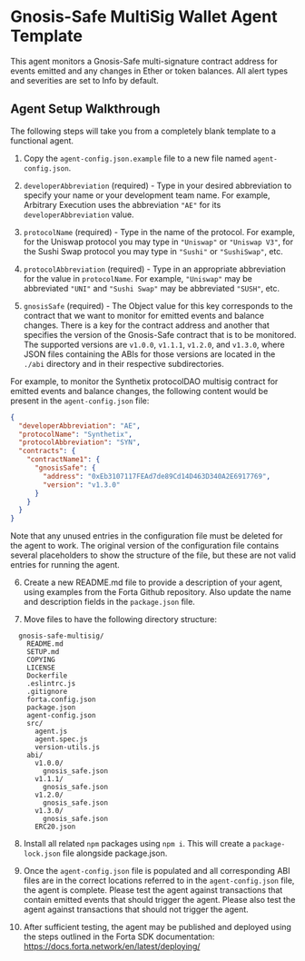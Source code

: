 # Gnosis-Safe MultiSig Wallet Agent Template

This agent monitors a Gnosis-Safe multi-signature contract address for events emitted and any
changes in Ether or token balances.  All alert types and severities are set to Info by default.

## Agent Setup Walkthrough

The following steps will take you from a completely blank template to a functional agent.

1. Copy the `agent-config.json.example` file to a new file named `agent-config.json`.

2. `developerAbbreviation` (required) - Type in your desired abbreviation to specify your name or
your development team name.  For example, Arbitrary Execution uses the abbreviation `"AE"` for its
`developerAbbreviation` value.

3. `protocolName` (required) - Type in the name of the protocol.  For example, for the Uniswap
protocol you may type in `"Uniswap"` or `"Uniswap V3"`, for the Sushi Swap protocol you may type in
`"Sushi"` or `"SushiSwap"`, etc.

4. `protocolAbbreviation` (required) - Type in an appropriate abbreviation for the value in
`protocolName`.  For example, `"Uniswap"` may be abbreviated `"UNI"` and `"Sushi Swap"` may be
abbreviated `"SUSH"`, etc.

5. `gnosisSafe` (required) - The Object value for this key corresponds to the contract that we want
to monitor for emitted events and balance changes.  There is a key for the contract address and
another that specifies the version of the Gnosis-Safe contract that is to be monitored.  The
supported versions are `v1.0.0`, `v1.1.1`, `v1.2.0`, and `v1.3.0`, where JSON files containing the
ABIs for those versions are located in the `./abi` directory and in their respective subdirectories.

For example, to monitor the Synthetix protocolDAO multisig contract for emitted events and balance
changes, the following content would be present in the `agent-config.json` file:

```json
{
  "developerAbbreviation": "AE",
  "protocolName": "Synthetix",
  "protocolAbbreviation": "SYN",
  "contracts": {
    "contractName1": {
      "gnosisSafe": {
        "address": "0xEb3107117FEAd7de89Cd14D463D340A2E6917769",
        "version": "v1.3.0"
      }
    }
  }
}
```


Note that any unused entries in the configuration file must be deleted for the agent to work.  The
original version of the configuration file contains several placeholders to show the structure of
the file, but these are not valid entries for running the agent.

6. Create a new README.md file to provide a description of your agent, using examples from the Forta
Github repository.  Also update the name and description fields in the `package.json` file.

7. Move files to have the following directory structure:
```
  gnosis-safe-multisig/
    README.md
    SETUP.md
    COPYING
    LICENSE
    Dockerfile
    .eslintrc.js
    .gitignore
    forta.config.json
    package.json
    agent-config.json
    src/
      agent.js
      agent.spec.js
      version-utils.js
    abi/
      v1.0.0/
        gnosis_safe.json
      v1.1.1/
        gnosis_safe.json
      v1.2.0/
        gnosis_safe.json
      v1.3.0/
        gnosis_safe.json
      ERC20.json
```

8. Install all related `npm` packages using `npm i`.  This will create a `package-lock.json` file
alongside package.json.

9. Once the `agent-config.json` file is populated and all corresponding ABI files are in the correct
locations referred to in the `agent-config.json` file, the agent is complete.  Please test the agent
against transactions that contain emitted events that should trigger the agent.  Please also test
the agent against transactions that should not trigger the agent.

10. After sufficient testing, the agent may be published and deployed using the steps outlined in
the Forta SDK documentation:
  https://docs.forta.network/en/latest/deploying/

